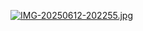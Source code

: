 [![IMG-20250612-202255.jpg](https://i.postimg.cc/Y02SGRF3/IMG-20250612-202255.jpg)](https://postimg.cc/ph7v3Dqh)

